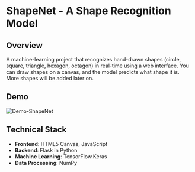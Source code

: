 # ShapeNet - A Shape Recognition Model

## Overview
A machine-learning project that recognizes hand-drawn shapes (circle, square, triangle, hexagon, octagon) in real-time using a web interface. You can draw shapes on a canvas, and the model predicts what shape it is. More shapes will be added later on. 

## Demo
![Demo-ShapeNet](ShapeNet.gif)

## Technical Stack
- **Frontend**: HTML5 Canvas, JavaScript
- **Backend**: Flask in Python
- **Machine Learning**: TensorFlow.Keras
- **Data Processing**: NumPy

